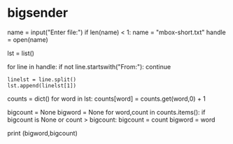 # bigsender
name = input("Enter file:")
if len(name) < 1:
    name = "mbox-short.txt"
handle = open(name)

lst = list()

for line in handle:
    if not line.startswith("From:"): 
        continue
        
    linelst = line.split()
    lst.append(linelst[1]) 

counts = dict()
for word in lst:
    counts[word] = counts.get(word,0) + 1

bigcount = None
bigword = None
for word,count in counts.items(): 
    if bigcount is None or count > bigcount:
        bigcount = count
        bigword = word

print (bigword,bigcount)
